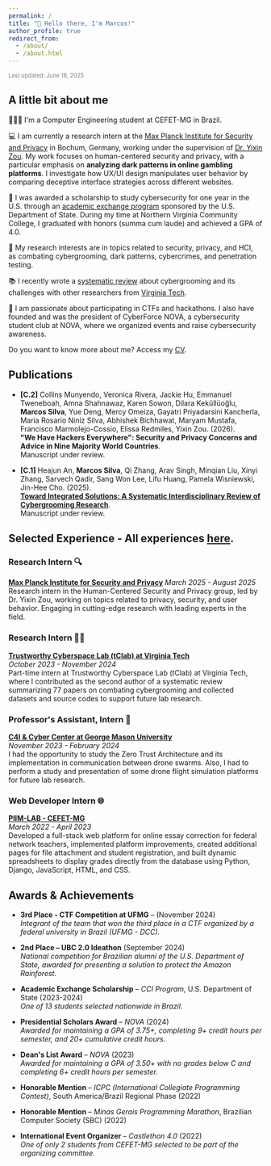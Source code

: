 ```yaml
---
permalink: /
title: "👋 Hello there, I'm Marcos!"
author_profile: true
redirect_from: 
  - /about/
  - /about.html
---
```

<div style="color: grey; font-size: 0.8em;">Last updated: June 18, 2025</div>

## A little bit about me

🧑🏽‍💻 I'm a Computer Engineering student at CEFET-MG in Brazil.

💻 I am currently a research intern at the <a href="https://www.mpi-sp.org/" target="_blank">Max Planck Institute for Security and Privacy</a> in Bochum, Germany, working under the supervision of <a href="https://yixinzou.github.io/" target="_blank">Dr. Yixin Zou</a>. My work focuses on human-centered security and privacy, with a particular emphasis on <b>analyzing dark patterns in online gambling platforms</b>. I investigate how UX/UI design manipulates user behavior by comparing deceptive interface strategies across different websites.


🛫 I was awarded a scholarship to study cybersecurity for one year in the U.S. through an <a href="https://exchanges.state.gov/non-us/program/community-college-initiative-program" target="_blank">academic exchange program</a> sponsored by the U.S. Department of State. During my time at Northern Virginia Community College, I graduated with honors (summa cum laude) and achieved a GPA of 4.0.

🔬 My research interests are in topics related to security, privacy, and HCI, as combating cybergrooming, dark patterns, cybercrimes, and penetration testing.

📚 I recently wrote a <a href="https://arxiv.org/abs/2503.05727" target="_blank">systematic review</a> about cybergrooming and its challenges with other researchers from <a href="https://people.cs.vt.edu/jicho/index.html" target="_blank">Virginia Tech</a>.

👾 I am passionate about participating in CTFs and hackathons. I also have founded and was the president of CyberForce NOVA, a cybersecurity student club at NOVA, where we organized events and raise cybersecurity awareness.

Do you want to know more about me? Access my <a href="/files/cv.pdf" target="_blank">CV</a>.

## Publications

- **[C.2]** Collins Munyendo, Veronica Rivera, Jackie Hu, Emmanuel Tweneboah, Amna Shahnawaz, Karen Sowon, Dilara Keküllüoğlu, **Marcos Silva**, Yue Deng, Mercy Omeiza, Gayatri Priyadarsini Kancherla, Maria Rosario Niniz Silva, Abhishek Bichhawat, Maryam Mustafa, Francisco Marmolejo-Cossio, Elissa Redmiles, Yixin Zou. (2026).  
  **"We Have Hackers Everywhere": Security and Privacy Concerns and Advice in Nine Majority World Countries**.  
  Manuscript under review.

- **[C.1]** Heajun An, **Marcos Silva**, Qi Zhang, Arav Singh, Minqian Liu, Xinyi Zhang, Sarvech Qadir, Sang Won Lee, Lifu Huang, Pamela Wisniewski, Jin-Hee Cho. (2025).  
  [**Toward Integrated Solutions: A Systematic Interdisciplinary Review of Cybergrooming Research**](https://arxiv.org/abs/2503.05727).  
  Manuscript under review.


## Selected Experience - All experiences <a href="/files/cv.pdf" target="_blank">here</a>.

### Research Intern 🔍
**<a href="https://www.mpi-sp.org/" target="_blank">Max Planck Institute for Security and Privacy</a>**
*March 2025 - August 2025*  
Research intern in the Human-Centered Security and Privacy group, led by Dr. Yixin Zou, working on topics related to privacy, security, and user behavior. Engaging in cutting-edge research with leading experts in the field.

### Research Intern 🧑‍🔬
**<a href="https://people.cs.vt.edu/jicho/index.html" target="_blank">Trustworthy Cyberspace Lab (tClab) at Virginia Tech</a>**  
*October 2023 - November 2024*  
Part-time intern at Trustworthy Cyberspace Lab (tClab) at Virginia Tech, where I contributed as the second author of a systematic review summarizing 77 papers on combating cybergrooming and collected datasets and source codes to support future lab research.

### Professor's Assistant, Intern 📡
**<a href="https://c5i.gmu.edu/" target="_blank">C4I & Cyber Center at George Mason University</a>**  
*November 2023 - February 2024*  
I had the opportunity to study the Zero Trust Architecture and its implementation in communication between drone swarms. Also, I had to perform a study and presentation of some drone flight simulation platforms for future lab research.

### Web Developer Intern 🌐
**<a href="https://www.piim-lab.cefetmg.br/" target="_blank">PIIM-LAB - CEFET-MG</a>**  
*March 2022 - April 2023*  
Developed a full-stack web platform for online essay correction for federal network teachers, implemented platform improvements, created additional pages for file attachment and student registration, and built dynamic spreadsheets to display grades directly from the database using Python, Django, JavaScript, HTML, and CSS.

## Awards & Achievements  

- **3rd Place - CTF Competition at UFMG** – (November 2024)  
  *Integrant of the team that won the third place in a CTF organized by a federal university in Brazil (UFMG - DCC).*  

- **2nd Place – UBC 2.0 Ideathon** (September 2024)  
  *National competition for Brazilian alumni of the U.S. Department of State, awarded for presenting a solution to protect the Amazon Rainforest.*  

- **Academic Exchange Scholarship** – *CCI Program*, U.S. Department of State (2023-2024)  
  *One of 13 students selected nationwide in Brazil.*  

- **Presidential Scholars Award** – *NOVA* (2024)  
  *Awarded for maintaining a GPA of 3.75+, completing 9+ credit hours per semester, and 20+ cumulative credit hours.*  

- **Dean's List Award** – *NOVA* (2023)  
  *Awarded for maintaining a GPA of 3.50+ with no grades below C and completing 6+ credit hours per semester.*  

- **Honorable Mention** – *ICPC (International Collegiate Programming Contest)*, South America/Brazil Regional Phase (2022)  

- **Honorable Mention** – *Minas Gerais Programming Marathon*, Brazilian Computer Society (SBC) (2022)  

- **International Event Organizer** – *Castlethon 4.0* (2022)  
  *One of only 2 students from CEFET-MG selected to be part of the organizing committee.* 

